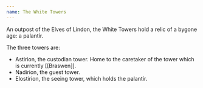 ```yaml
---
name: The White Towers
---
```


An outpost of the Elves of Lindon, the White Towers hold a relic of a bygone age: a palantír.

The three towers are:
* Astirion, the custodian tower. Home to the caretaker of the tower which is currently [[Braswen]].
* Nadirion, the guest tower.
* Elostirion, the seeing tower, which holds the palantír.
